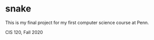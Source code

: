 # snake

This is my final project for my first computer science course at Penn. 

CIS 120, Fall 2020
